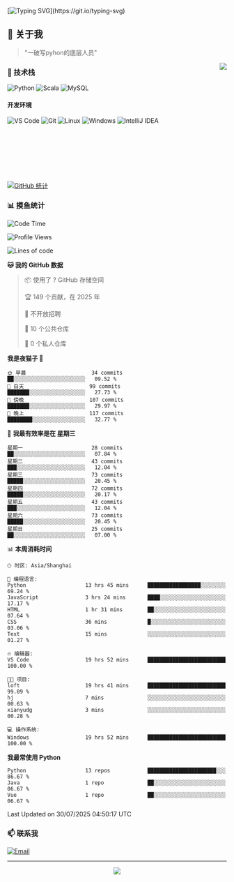 [![Typing SVG](https://readme-typing-svg.herokuapp.com?font=Fira+Code&pause=1000&color=36BCF7&random=false&width=435&lines=print(%22Hello%2C+World!%22);%23+Welcome+to+my+code+space+%F0%9F%90%8D)](https://git.io/typing-svg)

## 🌟 关于我

> "一破写pyhon的底层人员"

<img align="right" src="https://github-readme-stats.vercel.app/api/top-langs/?username=huanxin996&theme=tokyonight" />

### 🎯 技术栈

![Python](https://img.shields.io/badge/Python-Expert-3776AB?style=for-the-badge&logo=python&logoColor=white)
![Scala](https://img.shields.io/badge/Scala-Expert-DC322F?style=for-the-badge&logo=scala&logoColor=white)
![MySQL](https://img.shields.io/badge/MySQL-Expert-4479A1?style=for-the-badge&logo=mysql&logoColor=white)

#### 开发环境

![VS Code](https://img.shields.io/badge/VS_Code-007ACC?style=for-the-badge&logo=visual-studio-code&logoColor=white)
![Git](https://img.shields.io/badge/Git-F05032?style=for-the-badge&logo=git&logoColor=white)
![Linux](https://img.shields.io/badge/Linux-FCC624?style=for-the-badge&logo=linux&logoColor=black)
![Windows](https://img.shields.io/badge/Windows_11-0078D4?style=for-the-badge&logo=windows11&logoColor=white)
![IntelliJ IDEA](https://img.shields.io/badge/IntelliJ_IDEA-000000?style=for-the-badge&logo=intellij-idea&logoColor=white)

<br/><br/><br/><br/><br/><br/>

  
[![GitHub 统计](https://github-readme-stats.vercel.app/api?username=huanxin996&show_icons=true&theme=tokyonight)](https://github.com/huanxin996)

### 📊 摸鱼统计

<!--START_SECTION:waka-->
![Code Time](http://img.shields.io/badge/Code%20Time-276%20hrs%2051%20mins-blue)

![Profile Views](http://img.shields.io/badge/%E4%B8%AA%E4%BA%BA%E8%B5%84%E6%96%99%E8%A7%82%E7%9C%8B%E6%AC%A1%E6%95%B0-0-blue)

![Lines of code](https://img.shields.io/badge/%E4%BB%8E%E3%80%8CHello%20World%E3%80%8D%E8%B5%B7%E6%88%91%E5%B7%B2%E7%BB%8F%E5%86%99%E4%BA%86-2.5%20million%20%E8%A1%8C%E4%BB%A3%E7%A0%81-blue)

**🐱 我的 GitHub 数据** 

> 📦  使用了 ? GitHub 存储空间 
 > 
> 🏆 149 个贡献，在 2025 年
 > 
> 🚫 不开放招聘
 > 
> 📜 10 个公共仓库 
 > 
> 🔑 0 个私人仓库 
 > 
**我是夜猫子 🦉** 

```text
🌞 早晨                     34 commits          ██░░░░░░░░░░░░░░░░░░░░░░░   09.52 % 
🌆 白天                     99 commits          ███████░░░░░░░░░░░░░░░░░░   27.73 % 
🌃 傍晚                     107 commits         ███████░░░░░░░░░░░░░░░░░░   29.97 % 
🌙 晚上                     117 commits         ████████░░░░░░░░░░░░░░░░░   32.77 % 
```
📅 **我最有效率是在 星期三** 

```text
星期一                      28 commits          ██░░░░░░░░░░░░░░░░░░░░░░░   07.84 % 
星期二                      43 commits          ███░░░░░░░░░░░░░░░░░░░░░░   12.04 % 
星期三                      73 commits          █████░░░░░░░░░░░░░░░░░░░░   20.45 % 
星期四                      72 commits          █████░░░░░░░░░░░░░░░░░░░░   20.17 % 
星期五                      43 commits          ███░░░░░░░░░░░░░░░░░░░░░░   12.04 % 
星期六                      73 commits          █████░░░░░░░░░░░░░░░░░░░░   20.45 % 
星期日                      25 commits          ██░░░░░░░░░░░░░░░░░░░░░░░   07.00 % 
```


📊 **本周消耗时间** 

```text
🕑︎ 时区: Asia/Shanghai

💬 编程语言: 
Python                   13 hrs 45 mins      █████████████████░░░░░░░░   69.24 % 
JavaScript               3 hrs 24 mins       ████░░░░░░░░░░░░░░░░░░░░░   17.17 % 
HTML                     1 hr 31 mins        ██░░░░░░░░░░░░░░░░░░░░░░░   07.64 % 
CSS                      36 mins             █░░░░░░░░░░░░░░░░░░░░░░░░   03.06 % 
Text                     15 mins             ░░░░░░░░░░░░░░░░░░░░░░░░░   01.27 % 

🔥 编辑器: 
VS Code                  19 hrs 52 mins      █████████████████████████   100.00 % 

🐱‍💻 项目: 
loft                     19 hrs 41 mins      █████████████████████████   99.09 % 
hj                       7 mins              ░░░░░░░░░░░░░░░░░░░░░░░░░   00.63 % 
xianyudg                 3 mins              ░░░░░░░░░░░░░░░░░░░░░░░░░   00.28 % 

💻 操作系统: 
Windows                  19 hrs 52 mins      █████████████████████████   100.00 % 
```

**我最常使用 Python** 

```text
Python                   13 repos            ██████████████████████░░░   86.67 % 
Java                     1 repo              ██░░░░░░░░░░░░░░░░░░░░░░░   06.67 % 
Vue                      1 repo              ██░░░░░░░░░░░░░░░░░░░░░░░   06.67 % 
```




 Last Updated on 30/07/2025 04:50:17 UTC
<!--END_SECTION:waka-->

### 📫 联系我

[![Email](https://img.shields.io/badge/Email-D14836?style=for-the-badge&logo=gmail&logoColor=white)](mailto:mc.xiaolang@Foxmail.com)

---

<p align="center">
  <img src="https://profile-counter.glitch.me/huanxin996/count.svg" />
</p>